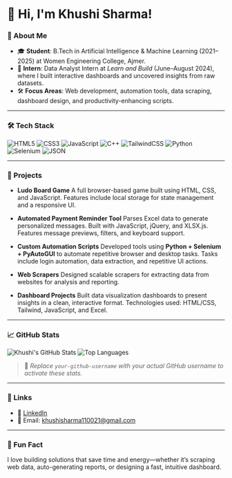 
# 👋 Hi, I'm Khushi Sharma!

### 🚀 About Me

* 🎓 **Student**: B.Tech in Artificial Intelligence & Machine Learning (2021–2025) at Women Engineering College, Ajmer.
* 💼 **Intern**: Data Analyst Intern at *Learn and Build* (June–August 2024), where I built interactive dashboards and uncovered insights from raw datasets.
* 🛠️ **Focus Areas**: Web development, automation tools, data scraping, dashboard design, and productivity-enhancing scripts.

---

### 🛠️ Tech Stack

![HTML5](https://img.shields.io/badge/HTML5-E34F26?style=flat\&logo=html5\&logoColor=white)
![CSS3](https://img.shields.io/badge/CSS3-1572B6?style=flat\&logo=css3\&logoColor=white)
![JavaScript](https://img.shields.io/badge/JavaScript-F7DF1E?style=flat\&logo=javascript\&logoColor=black)
![C++](https://img.shields.io/badge/C++-00599C?style=flat\&logo=c%2B%2B\&logoColor=white)
![TailwindCSS](https://img.shields.io/badge/Tailwind_CSS-38B2AC?style=flat\&logo=tailwind-css\&logoColor=white)
![Python](https://img.shields.io/badge/Python-3776AB?style=flat\&logo=python\&logoColor=white)
![Selenium](https://img.shields.io/badge/Selenium-43B02A?style=flat\&logo=selenium\&logoColor=white)
![JSON](https://img.shields.io/badge/JSON-000000?style=flat&logo=json&logoColor=white)


---

### 💼 Projects

* **Ludo Board Game**
  A full browser-based game built using HTML, CSS, and JavaScript.
  Features include local storage for state management and a responsive UI.

* **Automated Payment Reminder Tool**
  Parses Excel data to generate personalized messages.
  Built with JavaScript, jQuery, and XLSX.js. Features message previews, filters, and keyboard support.

* **Custom Automation Scripts**
  Developed tools using **Python + Selenium + PyAutoGUI** to automate repetitive browser and desktop tasks.
  Tasks include login automation, data extraction, and repetitive UI actions.

* **Web Scrapers**
  Designed scalable scrapers for extracting data from websites for analysis and reporting.

* **Dashboard Projects**
  Built data visualization dashboards to present insights in a clean, interactive format.
  Technologies used: HTML/CSS, Tailwind, JavaScript, and Excel.

---

### 📈 GitHub Stats

![Khushi's GitHub Stats](https://github-readme-stats.vercel.app/api?username=your-github-username\&show_icons=true\&theme=radical)
![Top Languages](https://github-readme-stats.vercel.app/api/top-langs/?username=your-github-username\&layout=compact\&theme=radical)

> 🔧 *Replace `your-github-username` with your actual GitHub username to activate these stats.*

---

### 🔗 Links

* 💼 [LinkedIn](https://www.linkedin.com/in/yourprofile)
* 📧 Email: [khushisharma110021@gmail.com](mailto:khushisharma110021@gmail.com)

---

### 🤔 Fun Fact

I love building solutions that save time and energy—whether it’s scraping web data, auto-generating reports, or designing a fast, intuitive dashboard.

